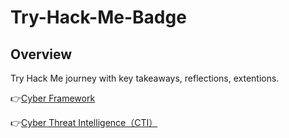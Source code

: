 # Try-Hack-Me-Badge

## Overview
Try Hack Me journey with key takeaways, reflections, extentions.  

👉[Cyber Framework](https://github.com/ddweiqian/Try-Hack-Me-Badge/tree/main/Cyber%20Framework)

👉[Cyber Threat Intelligence（CTI）](https://github.com/ddweiqian/Try-Hack-Me-Badge/tree/main/CTI)

